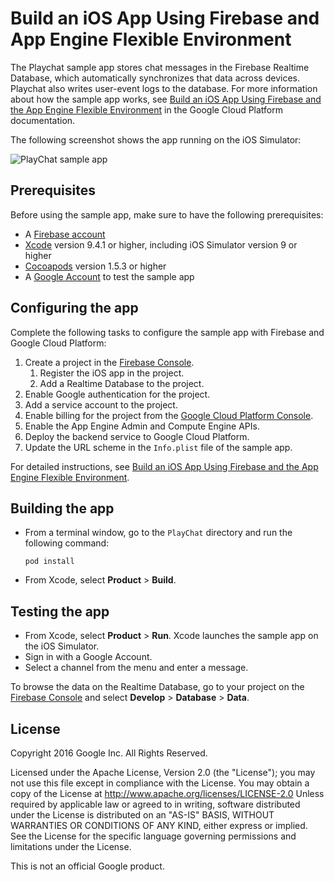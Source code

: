 # Build an iOS App Using Firebase and App Engine Flexible Environment

The Playchat sample app stores chat messages in the Firebase Realtime Database,
which automatically synchronizes that data across devices. Playchat also writes
user-event logs to the database. For more information about how the sample app
works, see [Build an iOS App Using Firebase and the App Engine Flexible
Environment](https://cloud.google.com/solutions/mobile/mobile-firebase-app-engine-flexible-ios)
in the Google Cloud Platform documentation.

The following screenshot shows the app running on the iOS Simulator:

![PlayChat sample
app](https://cloud.google.com/solutions/mobile/images/firebase-flexible-playchat-message-sent-ios.png)

## Prerequisites

Before using the sample app, make sure to have the following prerequisites:

- A [Firebase account](https://console.firebase.google.com)
- [Xcode](https://developer.apple.com/xcode/) version 9.4.1 or higher, including 
  iOS Simulator version 9 or higher
- [Cocoapods](https://cocoapods.org/) version 1.5.3 or higher
- A [Google Account](https://accounts.google.com) to test the sample app

## Configuring the app

Complete the following tasks to configure the sample app with Firebase and
Google Cloud Platform:

1. Create a project in the [Firebase
   Console](https://console.firebase.google.com/).
   1. Register the iOS app in the project.
   1. Add a Realtime Database to the project.
1. Enable Google authentication for the project.
1. Add a service account to the project.
1. Enable billing for the project from the [Google Cloud Platform
   Console](https://console.cloud.google.com).
1. Enable the App Engine Admin and Compute Engine APIs.
1. Deploy the backend service to Google Cloud Platform.
1. Update the URL scheme in the `Info.plist` file of the sample app.

For detailed instructions, see [Build an iOS App Using Firebase and the App
Engine Flexible Environment](https://cloud.google.com/solutions/mobile/mobile-firebase-app-engine-flexible-ios).

## Building the app

- From a terminal window, go to the `PlayChat` directory and run the following
  command:
  ```
  pod install
  ```
- From Xcode, select **Product** > **Build**.

## Testing the app

- From Xcode, select **Product** > **Run**. Xcode launches the sample app on the
  iOS Simulator.
- Sign in with a Google Account.
- Select a channel from the menu and enter a message.

To browse the data on the Realtime Database, go to your project on the [Firebase
Console](https://console.firebase.google.com) and select **Develop** >
**Database** > **Data**.

## License

 Copyright 2016 Google Inc. All Rights Reserved.

 Licensed under the Apache License, Version 2.0 (the "License"); you may not use this file except in compliance with the License. You may obtain a copy of the License at
      http://www.apache.org/licenses/LICENSE-2.0
Unless required by applicable law or agreed to in writing, software distributed under the License is distributed on an "AS-IS" BASIS, WITHOUT WARRANTIES OR CONDITIONS OF ANY KIND, either express or implied.  See the License for the specific language governing permissions and limitations under the License.

This is not an official Google product.
